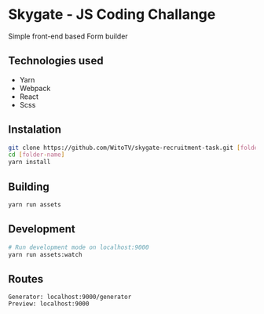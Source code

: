 # Skygate - JS Coding Challange
Simple front-end based Form builder

## Technologies used
* Yarn
* Webpack
* React
* Scss

## Instalation 
```sh
git clone https://github.com/WitoTV/skygate-recruitment-task.git [folder-name]
cd [folder-name]
yarn install
```

## Building
```sh
yarn run assets
```

## Development
```sh
# Run development mode on localhost:9000
yarn run assets:watch
```

## Routes
```
Generator: localhost:9000/generator
Preview: localhost:9000
```